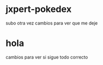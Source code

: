 # jxpert-pokedex

subo otra vez cambios para ver que me deje
# hola

cambios para ver si sigue todo correcto
